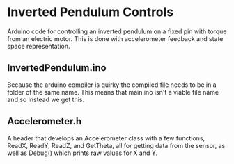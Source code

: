 # Inverted Pendulum Controls
Arduino code for controlling an inverted pendulum on a fixed pin with torque from an electric motor. This is done with accelerometer feedback and state space representation.

## InvertedPendulum.ino
Because the arduino compiler is quirky the compiled file needs to be in a folder of the same name. This means that main.ino isn't a viable file name and so instead we get this.

## Accelerometer.h
A header that develops an Accelerometer class with a few functions, ReadX, ReadY, ReadZ, and GetTheta, all for getting data from the sensor, as well as Debug() which prints raw values for X and Y.
